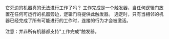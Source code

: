 <lore>
它旁边的机器真的无法进行工作了吗？
</lore>
<no_lore>
工作完成是一个触发器，当任何逻辑门放置在任何可运行的机器旁边，逻辑门将提供此触发器。
</no_lore>

<chapter name="条件"/>
选定时，只有当相邻的机器已经完成了所有可能进行的工作时，连接的行为才会被激活。

注意：并非所有机器都支持"工作完成"触发器。
